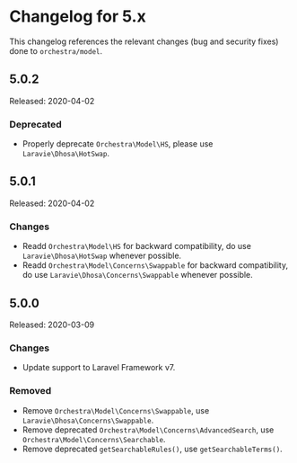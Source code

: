 # Changelog for 5.x

This changelog references the relevant changes (bug and security fixes) done to `orchestra/model`.

## 5.0.2

Released: 2020-04-02

### Deprecated

* Properly deprecate `Orchestra\Model\HS`, please use `Laravie\Dhosa\HotSwap`.

## 5.0.1

Released: 2020-04-02

### Changes

* Readd `Orchestra\Model\HS` for backward compatibility, do use `Laravie\Dhosa\HotSwap` whenever possible.
* Readd `Orchestra\Model\Concerns\Swappable` for backward compatibility, do use `Laravie\Dhosa\Concerns\Swappable` whenever possible.

## 5.0.0

Released: 2020-03-09

### Changes

* Update support to Laravel Framework v7.

### Removed

* Remove `Orchestra\Model\Concerns\Swappable`, use `Laravie\Dhosa\Concerns\Swappable`.
* Remove deprecated `Orchestra\Model\Concerns\AdvancedSearch`, use `Orchestra\Model\Concerns\Searchable`.
* Remove deprecated `getSearchableRules()`, use `getSearchableTerms()`.
